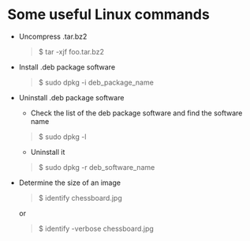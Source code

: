 # Some useful Linux commands

* Uncompress .tar.bz2

   >$ tar -xjf foo.tar.bz2

* Install .deb package software

   >$ sudo dpkg -i deb_package_name
   
* Uninstall .deb package software

   * Check the list of the deb package software and find the software name
   
   >$ sudo  dpkg  -l
   
   * Uninstall it
   
   >$ sudo dpkg -r deb_software_name

* Determine the size of an image
   
   >$ identify chessboard.jpg 
   
   or
   
   >$ identify -verbose chessboard.jpg 
   
   
